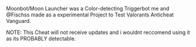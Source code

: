 Moonbot/Moon Launcher was a Color-detecting Triggerbot me and @Fischss made as a experimental Project to Test Valorants Anticheat Vanguard.

NOTE: This Cheat will not receive updates and i wouldnt reccomend using it as its PROBABLY detectable.
